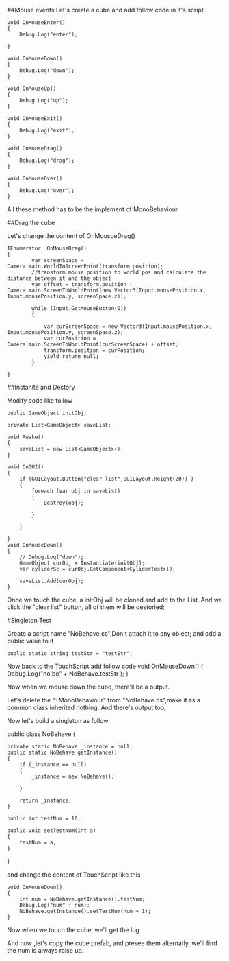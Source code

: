 ##Mouse events
Let's create a cube and add follow code in it's script

	void OnMouseEnter()
	{
		Debug.Log("enter");

	}

	void OnMouseDown()
	{
		Debug.Log("down");
	}

	void OnMouseUp()
	{
		Debug.Log("up");
	}

	void OnMouseExit()
	{
		Debug.Log("exit");
	}

	void OnMouseDrag()
	{
		Debug.Log("drag");
	}

	void OnMouseOver()
	{
		Debug.Log("over");
	}

All these method has to be the implement of MonoBehaviour

##Drag the cube

Let's change the content of OnMousceDrag() 

	IEnumerator  OnMouseDrag()
	{
		 	var screenSpace = Camera.main.WorldToScreenPoint(transform.position);
		    //transform mouse position to world pos and calculate the distance between it and the object
		    var offset = transform.position - Camera.main.ScreenToWorldPoint(new Vector3(Input.mousePosition.x, Input.mousePosition.y, screenSpace.z));

		    while (Input.GetMouseButton(0))
		    {

		        var curScreenSpace = new Vector3(Input.mousePosition.x, Input.mousePosition.y, screenSpace.z);
		        var curPosition = Camera.main.ScreenToWorldPoint(curScreenSpace) + offset;
		        transform.position = curPosition;
		        yield return null;
		    }

	}


##Instanite and Destory

Modify code like follow

	public GameObject initObj;

	private List<GameObject> saveList;

	void Awake()
	{
		saveList = new List<GameObject>();
	}

	void OnGUI()
	{
		if (GUILayout.Button("clear list",GUILayout.Height(20)) )
		{
			foreach (var obj in saveList) 
			{
				Destroy(obj);
				
			}
			
		}

	}
	void OnMouseDown()
	{
		// Debug.Log("down");
		GameObject curObj = Instantiate(initObj);
		var cyliderSc = curObj.GetComponent<CyliderTest>();
		
		saveList.Add(curObj);
	}


Once we touch the cube, a initObj will be cloned and add to the List.
And we click the "clear list" button, all of them will be destoried;

#Singleton Test

Create a script name "NoBehave.cs",Don't attach it to any object;
and add a public value to it

	public static string testStr = "testStr";

Now back to the TouchScript
add follow code 
	void OnMouseDown()
	{
		Debug.Log("no be" + NoBehave.testStr );
	}

Now when we mouse down the cube, there'll be a output.

Let's delete the ": MonoBehaviour" from "NoBehave.cs",make it as a common class inherited nothing. 
And there's output too;

Now let's build a singleton as follow

public class NoBehave  {

	private static NoBehave _instance = null;
	public static NoBehave getInstance()
	{
		if (_instance == null) 
		{
			_instance = new NoBehave();
			
		}

		return _instance;
	}

	public int testNum = 10;

	public void setTestNum(int a)
	{
		testNum = a;
	} 

}

and change the content of TouchScript like this 

	void OnMouseDown()
	{
		int num = NoBehave.getInstance().testNum;
		Debug.Log("num" + num);
		NoBehave.getInstance().setTestNum(num + 1);
	}

Now when we touch the cube, we'll get the log

And now ,let's copy the cube prefab, and presee them alternatly,
we'll find the num is always raise up.
